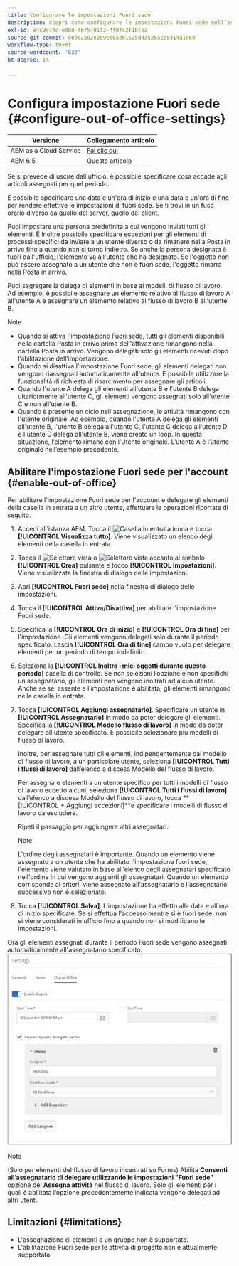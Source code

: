 ```yaml
---
title: Configurare le impostazioni Fuori sede
description: Scopri come configurare le impostazioni Fuori sede nell’istanza Adobe Experience Manager Forms.
exl-id: e4c9d74c-e08d-4675-91f2-4f9fc2f1bcea
source-git-commit: 000c22028259eb05a61625d43526a2e8314a1d60
workflow-type: tm+mt
source-wordcount: '832'
ht-degree: 1%

---
```


# Configura impostazione Fuori sede {#configure-out-of-office-settings}

| Versione | Collegamento articolo |
| -------- | ---------------------------- |
| AEM as a Cloud Service | [Fai clic qui](https://experienceleague.adobe.com/docs/experience-manager-cloud-service/content/forms/create-form-centric-workflows/configure-out-of-office-settings.html) |
| AEM 6.5 | Questo articolo |

Se si prevede di uscire dall&#39;ufficio, è possibile specificare cosa accade agli articoli assegnati per quel periodo.

È possibile specificare una data e un&#39;ora di inizio e una data e un&#39;ora di fine per rendere effettive le impostazioni di fuori sede. Se ti trovi in un fuso orario diverso da quello del server, quello del client.

Puoi impostare una persona predefinita a cui vengono inviati tutti gli elementi. È inoltre possibile specificare eccezioni per gli elementi di processi specifici da inviare a un utente diverso o da rimanere nella Posta in arrivo fino a quando non si torna indietro. Se anche la persona designata è fuori dall&#39;ufficio, l&#39;elemento va all&#39;utente che ha designato. Se l&#39;oggetto non può essere assegnato a un utente che non è fuori sede, l&#39;oggetto rimarrà nella Posta in arrivo.

Puoi segregare la delega di elementi in base ai modelli di flusso di lavoro. Ad esempio, è possibile assegnare un elemento relativo al flusso di lavoro A all&#39;utente A e assegnare un elemento relativo al flusso di lavoro B all&#39;utente B.


>[!NOTE]
>
>* Quando si attiva l&#39;impostazione Fuori sede, tutti gli elementi disponibili nella cartella Posta in arrivo prima dell&#39;attivazione rimangono nella cartella Posta in arrivo. Vengono delegati solo gli elementi ricevuti dopo l’abilitazione dell’impostazione.
>* Quando si disattiva l&#39;impostazione Fuori sede, gli elementi delegati non vengono riassegnati automaticamente all&#39;utente. È possibile utilizzare la funzionalità di richiesta di risarcimento per assegnare gli articoli.
>* Quando l&#39;utente A delega gli elementi all&#39;utente B e l&#39;utente B delega ulteriormente all&#39;utente C, gli elementi vengono assegnati solo all&#39;utente C e non all&#39;utente B.
>* Quando è presente un ciclo nell&#39;assegnazione, le attività rimangono con l&#39;utente originale. Ad esempio, quando l&#39;utente A delega gli elementi all&#39;utente B, l&#39;utente B delega all&#39;utente C, l&#39;utente C delega all&#39;utente D e l&#39;utente D delega all&#39;utente B, viene creato un loop. In questa situazione, l’elemento rimane con l’Utente originale. L’utente A è l’utente originale nell’esempio precedente.

## Abilitare l&#39;impostazione Fuori sede per l&#39;account {#enable-out-of-office}

Per abilitare l&#39;impostazione Fuori sede per l&#39;account e delegare gli elementi della casella in entrata a un altro utente, effettuare le operazioni riportate di seguito.

1. Accedi all’istanza AEM. Tocca il ![Casella in entrata](assets/bell.svg) icona e tocca **[!UICONTROL Visualizza tutto]**. Viene visualizzato un elenco degli elementi della casella in entrata.
1. Tocca il ![Selettore vista](assets/viewlist.svg) o ![Selettore vista](assets/calendar.svg) accanto al simbolo **[!UICONTROL Crea]** pulsante e tocco **[!UICONTROL Impostazioni]**. Viene visualizzata la finestra di dialogo delle impostazioni.
1. Apri **[!UICONTROL Fuori sede]** nella finestra di dialogo delle impostazioni.
1. Tocca il **[!UICONTROL Attiva/Disattiva]** per abilitare l&#39;impostazione Fuori sede.
1. Specifica la **[!UICONTROL Ora di inizio]**  e **[!UICONTROL Ora di fine]** per l&#39;impostazione. Gli elementi vengono delegati solo durante il periodo specificato. Lascia **[!UICONTROL Ora di fine]** campo vuoto per delegare elementi per un periodo di tempo indefinito.
1. Seleziona la **[!UICONTROL Inoltra i miei oggetti durante questo periodo]** casella di controllo. Se non selezioni l’opzione e non specifichi un assegnatario, gli elementi non vengono inoltrati ad alcun utente. Anche se sei assente e l’impostazione è abilitata, gli elementi rimangono nella casella in entrata.
1. Tocca **[!UICONTROL Aggiungi assegnatario]**. Specificare un utente in **[!UICONTROL Assegnatario]** in modo da poter delegare gli elementi. Specifica la **[!UICONTROL Modello flusso di lavoro]** in modo da poter delegare all&#39;utente specificato. È possibile selezionare più modelli di flusso di lavoro.

   Inoltre, per assegnare tutti gli elementi, indipendentemente dal modello di flusso di lavoro, a un particolare utente, seleziona **[!UICONTROL Tutti i flussi di lavoro]** dall’elenco a discesa Modello del flusso di lavoro. <br>

   Per assegnare elementi a un utente specifico per tutti i modelli di flusso di lavoro eccetto alcuni, seleziona **[!UICONTROL Tutti i flussi di lavoro]** dall’elenco a discesa Modello del flusso di lavoro, tocca **[!UICONTROL + Aggiungi eccezioni]**e specificare i modelli di flusso di lavoro da escludere.
   <br>

   Ripeti il passaggio per aggiungere altri assegnatari. <br>

   >[!NOTE]
   >
   >L&#39;ordine degli assegnatari è importante. Quando un elemento viene assegnato a un utente che ha abilitato l&#39;impostazione fuori sede, l&#39;elemento viene valutato in base all&#39;elenco degli assegnatari specificato nell&#39;ordine in cui vengono aggiunti gli assegnatari. Quando un elemento corrisponde ai criteri, viene assegnato all&#39;assegnatario e l&#39;assegnatario successivo non è selezionato.

1. Tocca **[!UICONTROL Salva]**. L&#39;impostazione ha effetto alla data e all&#39;ora di inizio specificate. Se si effettua l&#39;accesso mentre si è fuori sede, non si viene considerati in ufficio fino a quando non si modificano le impostazioni.

Ora gli elementi assegnati durante il periodo Fuori sede vengono assegnati automaticamente all&#39;assegnatario specificato.
![Fuori sede](assets/out-of-office.png)

>[!NOTE]
>
>(Solo per elementi del flusso di lavoro incentrati su Forms) Abilita **Consenti all’assegnatario di delegare utilizzando le impostazioni &quot;Fuori sede&quot;** opzione del **Assegna attività** nel flusso di lavoro. Solo gli elementi per i quali è abilitata l’opzione precedentemente indicata vengono delegati ad altri utenti.

## Limitazioni {#limitations}

* L&#39;assegnazione di elementi a un gruppo non è supportata.
* L&#39;abilitazione Fuori sede per le attività di progetto non è attualmente supportata.
